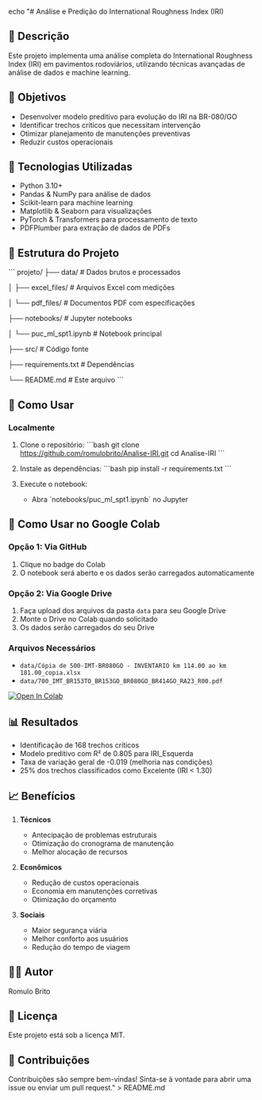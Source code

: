 echo "# Análise e Predição do International Roughness Index (IRI)

## 📝 Descrição
Este projeto implementa uma análise completa do International Roughness Index (IRI) em pavimentos rodoviários, utilizando técnicas avançadas de análise de dados e machine learning.

## 🎯 Objetivos
- Desenvolver modelo preditivo para evolução do IRI na BR-080/GO
- Identificar trechos críticos que necessitam intervenção
- Otimizar planejamento de manutenções preventivas
- Reduzir custos operacionais

## 🔧 Tecnologias Utilizadas
- Python 3.10+
- Pandas & NumPy para análise de dados
- Scikit-learn para machine learning
- Matplotlib & Seaborn para visualizações
- PyTorch & Transformers para processamento de texto
- PDFPlumber para extração de dados de PDFs

## 📁 Estrutura do Projeto
\`\`\`
projeto/
├── data/                    # Dados brutos e processados

│   ├── excel_files/        # Arquivos Excel com medições

│   └── pdf_files/         # Documentos PDF com especificações

├── notebooks/              # Jupyter notebooks

│   └── puc_ml_spt1.ipynb  # Notebook principal

├── src/                    # Código fonte

├── requirements.txt        # Dependências

└── README.md              # Este arquivo
\`\`\`

## 🚀 Como Usar

### Localmente
1. Clone o repositório:
   \`\`\`bash
   git clone https://github.com/romulobrito/Analise-IRI.git
   cd Analise-IRI
   \`\`\`

2. Instale as dependências:
   \`\`\`bash
   pip install -r requirements.txt
   \`\`\`

3. Execute o notebook:
   - Abra \`notebooks/puc_ml_spt1.ipynb\` no Jupyter

## 🚀 Como Usar no Google Colab

### Opção 1: Via GitHub
1. Clique no badge do Colab
2. O notebook será aberto e os dados serão carregados automaticamente

### Opção 2: Via Google Drive
1. Faça upload dos arquivos da pasta `data` para seu Google Drive
2. Monte o Drive no Colab quando solicitado
3. Os dados serão carregados do seu Drive

### Arquivos Necessários
- `data/Cópia de 500-IMT-BR080GO - INVENTARIO km 114.00 ao km 181.00_copia.xlsx`
- `data/700_IMT_BR153TO_BR153GO_BR080GO_BR414GO_RA23_R00.pdf`
  
[![Open In Colab](https://colab.research.google.com/assets/colab-badge.svg)](https://colab.research.google.com/github/romulobrito/Analise-IRI/blob/main/notebooks/puc_ml_spt1.ipynb)

## 📊 Resultados
- Identificação de 168 trechos críticos
- Modelo preditivo com R² de 0.805 para IRI_Esquerda
- Taxa de variação geral de -0.019 (melhoria nas condições)
- 25% dos trechos classificados como Excelente (IRI < 1.30)

## 📈 Benefícios
1. **Técnicos**
   - Antecipação de problemas estruturais
   - Otimização do cronograma de manutenção
   - Melhor alocação de recursos

2. **Econômicos**
   - Redução de custos operacionais
   - Economia em manutenções corretivas
   - Otimização do orçamento

3. **Sociais**
   - Maior segurança viária
   - Melhor conforto aos usuários
   - Redução do tempo de viagem

## 👨‍💻 Autor
Romulo Brito

## 📄 Licença
Este projeto está sob a licença MIT.

## 🤝 Contribuições
Contribuições são sempre bem-vindas! Sinta-se à vontade para abrir uma issue ou enviar um pull request." > README.md
